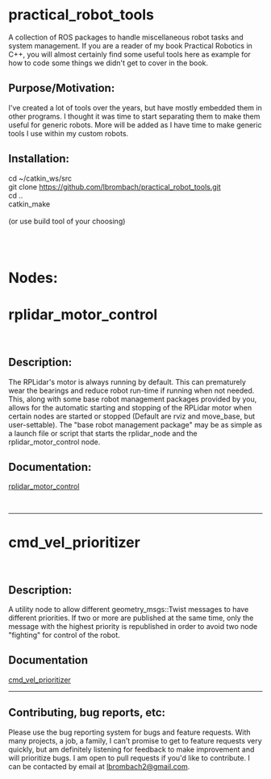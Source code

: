# practical_robot_tools
A collection of ROS packages to handle miscellaneous robot tasks and system management. If you are a reader of my book Practical Robotics in C++, you will almost certainly find some useful tools here as example for how to code some things we didn't get to cover in the book. 


 
## Purpose/Motivation:
I've created a lot of tools over the years, but have mostly embedded them in other programs. I thought it was time to start separating them to make them useful for generic robots. More will be added as I have time to make generic tools I use within my custom robots. 

 
## Installation:
cd ~/catkin_ws/src <br> 
git clone https://github.com/lbrombach/practical_robot_tools.git <br> 
cd .. <br> 
catkin_make <br>  
(or use build tool of your choosing)

<br>
<br>

# Nodes: 

# rplidar_motor_control
<br> 

## Description:
The RPLidar's motor is always running by default. This can prematurely wear the bearings and reduce robot run-time if running when not needed. This, along with some base robot management packages provided by you, allows for the automatic starting and stopping of the RPLidar motor when certain nodes are started or stopped (Default are rviz and move_base, but user-settable). The "base robot management package" may be as simple as a launch file or script that starts the rplidar_node and the rplidar_motor_control node. 
## Documentation:
[rplidar_motor_control](rplidar_motor_control/readme.md)


<br><hr>
# cmd_vel_prioritizer
<br>

## Description:
A utility node to allow different geometry_msgs::Twist messages to have different priorities. If two or more are published at the same time, only the message with the highest priority is republished in order to avoid two node "fighting" for control of the robot.
## Documentation
[cmd_vel_prioritizer](cmd_vel_prioritizer/readme.md)
<br><hr>

## Contributing, bug reports, etc:
Please use the bug reporting system for bugs and feature requests. With many projects, a job, a family, I can't promise
to get to feature requests very quickly, but am definitely listening for feedback to make improvement and will prioritize bugs. I am open to
pull requests if you'd like to contribute. I can be contacted by email at lbrombach2@gmail.com. 
